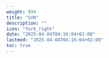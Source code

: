 ```yaml
---
weight: 999
title: "SVN"
description: ""
icon: "fork_right"
date: "2025-04-04T04:16:04+02:00"
lastmod: "2025-04-04T04:16:04+02:00"
toc: true
---
```

